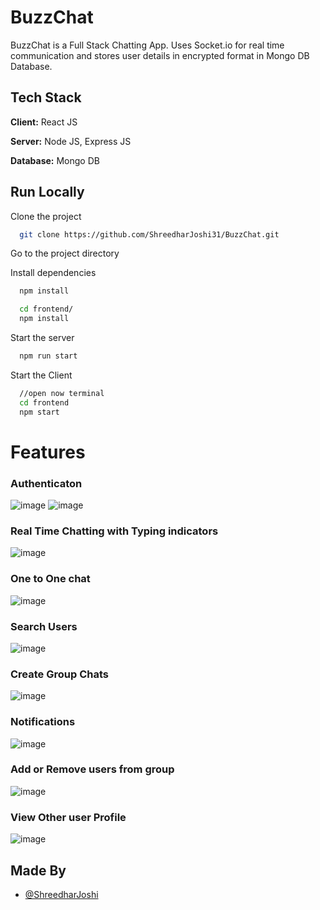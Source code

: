 # BuzzChat

BuzzChat is a Full Stack Chatting App.
Uses Socket.io for real time communication and stores user details in encrypted format in Mongo DB Database.

## Tech Stack

**Client:** React JS

**Server:** Node JS, Express JS

**Database:** Mongo DB

## Run Locally

Clone the project

```bash
  git clone https://github.com/ShreedharJoshi31/BuzzChat.git
```

Go to the project directory

Install dependencies

```bash
  npm install
```

```bash
  cd frontend/
  npm install
```

Start the server

```bash
  npm run start
```

Start the Client

```bash
  //open now terminal
  cd frontend
  npm start
```

# Features

### Authenticaton

![image](https://github.com/ShreedharJoshi31/BuzzChat/assets/99608980/ab0fe42e-8b20-4520-9d1d-143788e4eb08)
![image](https://github.com/ShreedharJoshi31/BuzzChat/assets/99608980/3910672b-1764-49fd-8393-0498011672a2)

### Real Time Chatting with Typing indicators

![image](https://github.com/ShreedharJoshi31/BuzzChat/assets/99608980/7d48b128-5749-4db1-af54-e8ecccc28582)

### One to One chat

![image](https://github.com/ShreedharJoshi31/BuzzChat/assets/99608980/ea6e4c94-9642-4fcc-8f98-8c5ce21bb5e3)

### Search Users

![image](https://github.com/ShreedharJoshi31/BuzzChat/assets/99608980/2f99125c-32db-43b0-b98b-5814d178e766)

### Create Group Chats

![image](https://github.com/ShreedharJoshi31/BuzzChat/assets/99608980/59e79edf-f592-471b-92c5-6b408027980e)

### Notifications

![image](https://github.com/ShreedharJoshi31/BuzzChat/assets/99608980/b2e5ea5d-b5a1-4549-b4b2-313856f2da91)

### Add or Remove users from group

![image](https://github.com/ShreedharJoshi31/BuzzChat/assets/99608980/2cb7fd83-ecc3-493f-ac33-e09e06de8ec8)

### View Other user Profile

![image](https://github.com/ShreedharJoshi31/BuzzChat/assets/99608980/6522f6fb-65af-4ba6-92a0-378e9801509d)

## Made By

- [@ShreedharJoshi](https://github.com/ShreedharJoshi31)
